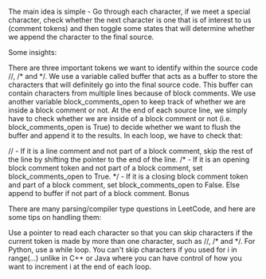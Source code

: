 ​The main idea is simple - Go through each character, if we meet a special character, check whether the next character is one that is of interest to us (comment tokens) and then toggle some states that will determine whether we append the character to the final source.

Some insights:

There are three important tokens we want to identify within the source code //, /* and */.
We use a variable called buffer that acts as a buffer to store the characters that will definitely go into the final source code. This buffer can contain characters from multiple lines because of block comments.
We use another variable block_comments_open to keep track of whether we are inside a block comment or not.
At the end of each source line, we simply have to check whether we are inside of a block comment or not (i.e. block_comments_open is True) to decide whether we want to flush the buffer and append it to the results.
In each loop, we have to check that:

// - If it is a line comment and not part of a block comment, skip the rest of the line by shifting the pointer to the end of the line.
/* - If it is an opening block comment token and not part of a block comment, set block_comments_open to True.
*/ - If it is a closing block comment token and part of a block comment, set block_comments_open to False.
Else append to buffer if not part of a block comment.
Bonus

There are many parsing/compiler type questions in LeetCode, and here are some tips on handling them:

Use a pointer to read each character so that you can skip characters if the current token is made by more than one character, such as //, /* and */.
For Python, use a while loop. You can't skip characters if you used for i in range(...) unlike in C++ or Java where you can have control of how you want to increment i at the end of each loop.
